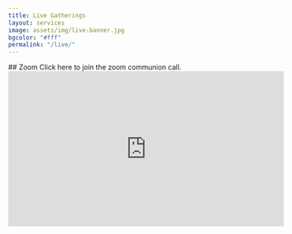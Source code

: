 ```yaml
---
title: Live Gatherings
layout: services
image: assets/img/live-banner.jpg
bgcolor: "#fff"
permalink: "/live/"
---
```


<div class="col-lg-12 text-normal">
## Zoom 
Click here to join the zoom communion call.


<iframe width="560" height="315" src="https://www.youtube.com/embed/t-Mie5E0W-E" frameborder="0" allow="accelerometer; autoplay; encrypted-media; gyroscope; picture-in-picture" allowfullscreen></iframe>

</div>